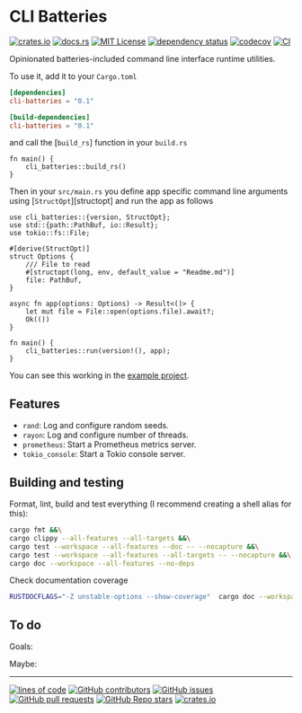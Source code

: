 # CLI Batteries

[![crates.io](https://buildstats.info/crate/cli-batteries)](https://crates.io/crates/cli-batteries)
[![docs.rs](https://img.shields.io/docsrs/cli-batteries)](https://docs.rs/cli-batteries)
[![MIT License](https://img.shields.io/github/license/recmo/cli-batteries)](https://github.com/recmo/cli-batteries/blob/main/mit-license.md)
[![dependency status](https://deps.rs/repo/github/recmo/cli-batteries/status.svg)](https://deps.rs/repo/github/recmo/cli-batteries)
[![codecov](https://codecov.io/gh/recmo/cli-batteries/branch/main/graph/badge.svg?token=WBPZ9U4TTO)](https://codecov.io/gh/recmo/cli-batteries)
[![CI](https://github.com/recmo/cli-batteries/actions/workflows/ci.yml/badge.svg)](https://github.com/recmo/cli-batteries/actions/workflows/ci.yml)

Opinionated batteries-included command line interface runtime utilities.

To use it, add it to your `Cargo.toml`

```toml
[dependencies]
cli-batteries = "0.1"

[build-dependencies]
cli-batteries = "0.1"
```

and call the [`build_rs`] function in your `build.rs`

```rust,ignore
fn main() {
    cli_batteries::build_rs()
}
```

Then in your `src/main.rs` you define app specific command line arguments using [`StructOpt`][structopt] and run the app as follows

```rust,ignore
use cli_batteries::{version, StructOpt};
use std::{path::PathBuf, io::Result};
use tokio::fs::File;

#[derive(StructOpt)]
struct Options {
    /// File to read
    #[structopt(long, env, default_value = "Readme.md")]
    file: PathBuf,
}

async fn app(options: Options) -> Result<()> {
    let mut file = File::open(options.file).await?;
    Ok(())
}

fn main() {
    cli_batteries::run(version!(), app);
}
```

You can see this working in the [example project](./example).

## Features

* `rand`: Log and configure random seeds.
* `rayon`: Log and configure number of threads.
* `prometheus`: Start a Prometheus metrics server.
* `tokio_console`: Start a Tokio console server.

## Building and testing

Format, lint, build and test everything (I recommend creating a shell alias for this):

```sh
cargo fmt &&\
cargo clippy --all-features --all-targets &&\
cargo test --workspace --all-features --doc -- --nocapture &&\
cargo test --workspace --all-features --all-targets -- --nocapture &&\
cargo doc --workspace --all-features --no-deps
```

Check documentation coverage

```sh
RUSTDOCFLAGS="-Z unstable-options --show-coverage"  cargo doc --workspace --all-features --no-deps
```

## To do

Goals:

Maybe:

---

[![lines of code](https://img.shields.io/tokei/lines/github/recmo/cli-batteries)](https://github.com/recmo/cli-batteries)
[![GitHub contributors](https://img.shields.io/github/contributors/recmo/cli-batteries)](https://github.com/recmo/cli-batteries/graphs/contributors)
[![GitHub issues](https://img.shields.io/github/issues/recmo/cli-batteries)](https://github.com/recmo/cli-batteries/issues)
[![GitHub pull requests](https://img.shields.io/github/issues-pr/recmo/cli-batteries?label=PRs)](https://github.com/recmo/cli-batteries/pulls)
[![GitHub Repo stars](https://img.shields.io/github/stars/recmo/cli-batteries)](https://star-history.com/#recmo/cli-batteries&Date)
[![crates.io](https://img.shields.io/crates/d/cli-batteries)](https://crates.io/crates/cli-batteries)
